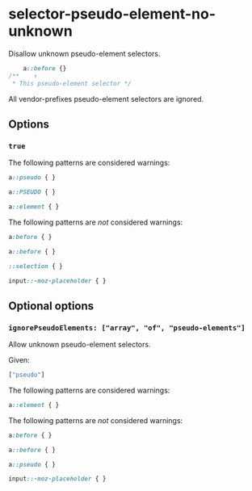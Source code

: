 # selector-pseudo-element-no-unknown

Disallow unknown pseudo-element selectors.

```css
    a::before {}
/**    ↑
 * This pseudo-element selector */
```

All vendor-prefixes pseudo-element selectors are ignored.

## Options

### `true`

The following patterns are considered warnings:

```css
a::pseudo { }
```

```css
a::PSEUDO { }
```

```css
a::element { }
```

The following patterns are *not* considered warnings:

```css
a:before { }
```

```css
a::before { }
```

```css
::selection { }
```

```css
input::-moz-placeholder { }
```

## Optional options

### `ignorePseudoElements: ["array", "of", "pseudo-elements"]`

Allow unknown pseudo-element selectors.

Given:

```js
["pseudo"]
```

The following patterns are considered warnings:

```css
a::element { }
```

The following patterns are *not* considered warnings:

```css
a:before { }
```

```css
a::before { }
```

```css
a::pseudo { }
```

```css
input::-moz-placeholder { }
```
